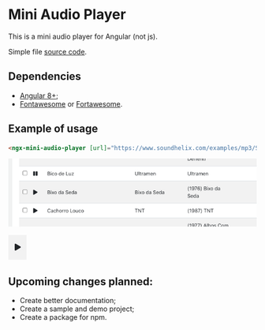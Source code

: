 Mini Audio Player
=================
This is a mini audio player for Angular (not js).

Simple file [source code](ngx-mini-audio-player.ts).

## Dependencies
- [Angular 8+](https://angular.io/);
- [Fontawesome](https://fontawesome.com/) or [Fortawesome](https://fortawesome.com/).

## Example of usage
```html
<ngx-mini-audio-player [url]="https://www.soundhelix.com/examples/mp3/SoundHelix-Song-1.mp3"></ngx-mini-audio-player>
```

![Sample](sample-mini-audio-player.png)

![The player is only icon](E9E9278D-B0C0-4A27-B972-CB66E02FF85B.jpeg)

## Upcoming changes planned:
- Create better documentation;
- Create a sample and demo project;
- Create a package for npm.
